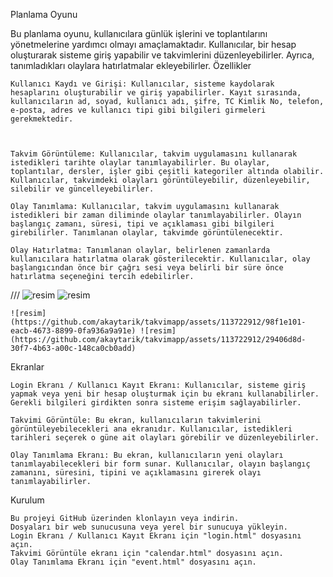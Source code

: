 Planlama Oyunu 

Bu planlama oyunu, kullanıcılara günlük işlerini ve toplantılarını yönetmelerine yardımcı olmayı amaçlamaktadır. Kullanıcılar, bir hesap oluşturarak sisteme giriş yapabilir ve takvimlerini düzenleyebilirler. Ayrıca, tanımladıkları olaylara hatırlatmalar ekleyebilirler.
Özellikler

    Kullanıcı Kaydı ve Girişi: Kullanıcılar, sisteme kaydolarak hesaplarını oluşturabilir ve giriş yapabilirler. Kayıt sırasında, kullanıcıların ad, soyad, kullanıcı adı, şifre, TC Kimlik No, telefon, e-posta, adres ve kullanıcı tipi gibi bilgileri girmeleri gerekmektedir.



    Takvim Görüntüleme: Kullanıcılar, takvim uygulamasını kullanarak istedikleri tarihte olaylar tanımlayabilirler. Bu olaylar, toplantılar, dersler, işler gibi çeşitli kategoriler altında olabilir. Kullanıcılar, takvimdeki olayları görüntüleyebilir, düzenleyebilir, silebilir ve güncelleyebilirler.

    Olay Tanımlama: Kullanıcılar, takvim uygulamasını kullanarak istedikleri bir zaman diliminde olaylar tanımlayabilirler. Olayın başlangıç zamanı, süresi, tipi ve açıklaması gibi bilgileri girebilirler. Tanımlanan olaylar, takvimde görüntülenecektir.

    Olay Hatırlatma: Tanımlanan olaylar, belirlenen zamanlarda kullanıcılara hatırlatma olarak gösterilecektir. Kullanıcılar, olay başlangıcından önce bir çağrı sesi veya belirli bir süre önce hatırlatma seçeneğini tercih edebilirler.

///
    ![resim](https://github.com/akaytarik/takvimapp/assets/113722912/beb65b67-e402-43e1-862d-4729003eab02) ![resim](https://github.com/akaytarik/takvimapp/assets/113722912/b1172d82-527b-42ab-9121-a08d6ca9562a)
    
    ![resim](https://github.com/akaytarik/takvimapp/assets/113722912/98f1e101-eacb-4673-8899-0fa936a9a91e) ![resim](https://github.com/akaytarik/takvimapp/assets/113722912/29406d8d-30f7-4b63-a00c-148ca0cb0add)





Ekranlar

    Login Ekranı / Kullanıcı Kayıt Ekranı: Kullanıcılar, sisteme giriş yapmak veya yeni bir hesap oluşturmak için bu ekranı kullanabilirler. Gerekli bilgileri girdikten sonra sisteme erişim sağlayabilirler.

    Takvimi Görüntüle: Bu ekran, kullanıcıların takvimlerini görüntüleyebilecekleri ana ekranıdır. Kullanıcılar, istedikleri tarihleri seçerek o güne ait olayları görebilir ve düzenleyebilirler.

    Olay Tanımlama Ekranı: Bu ekran, kullanıcıların yeni olayları tanımlayabilecekleri bir form sunar. Kullanıcılar, olayın başlangıç zamanını, süresini, tipini ve açıklamasını girerek olayı tanımlayabilirler.

Kurulum

    Bu projeyi GitHub üzerinden klonlayın veya indirin.
    Dosyaları bir web sunucusuna veya yerel bir sunucuya yükleyin.
    Login Ekranı / Kullanıcı Kayıt Ekranı için "login.html" dosyasını açın.
    Takvimi Görüntüle ekranı için "calendar.html" dosyasını açın.
    Olay Tanımlama Ekranı için "event.html" dosyasını açın.
